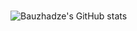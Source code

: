 ### 
![Bauzhadze's GitHub stats](https://github-readme-stats.vercel.app/api?username=bauzhadze97&show_icons=true&theme=dark)<br>

<!--
**bauzhadze97/bauzhadze97** is a ✨ _special_ ✨ repository because its `README.md` (this file) appears on your GitHub profile.

Here are some ideas to get you started:

- 🔭 I’m currently working on ...
- 🌱 I’m currently learning ...
- 👯 I’m looking to collaborate on ...
- 🤔 I’m looking for help with ...
- 💬 Ask me about ...
- 📫 How to reach me: ...
- 😄 Pronouns: ...
- ⚡ Fun fact: ...
-->
